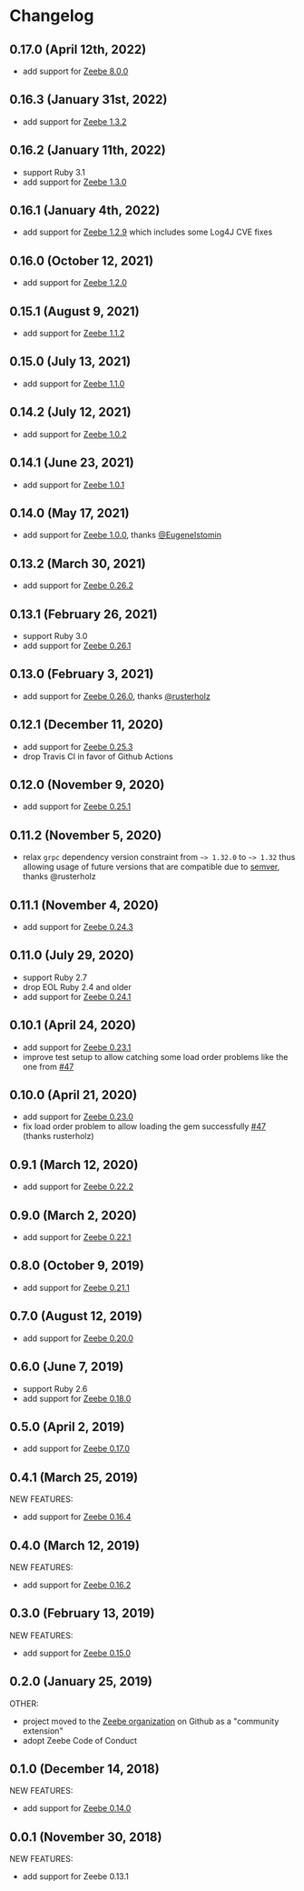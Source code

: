 # Changelog

## 0.17.0 (April 12th, 2022)

- add support for [Zeebe 8.0.0](https://github.com/camunda/zeebe/releases/tag/8.0.0)

## 0.16.3 (January 31st, 2022)

- add support for [Zeebe 1.3.2](https://github.com/zeebe-io/zeebe/releases/tag/1.3.2)

## 0.16.2 (January 11th, 2022)

- support Ruby 3.1
- add support for [Zeebe 1.3.0](https://github.com/zeebe-io/zeebe/releases/tag/1.3.0)

## 0.16.1 (January 4th, 2022)

- add support for [Zeebe 1.2.9](https://github.com/zeebe-io/zeebe/releases/tag/1.2.9) which includes some Log4J CVE fixes

## 0.16.0 (October 12, 2021)

- add support for [Zeebe 1.2.0](https://github.com/zeebe-io/zeebe/releases/tag/1.2.0)

## 0.15.1 (August 9, 2021)

- add support for [Zeebe 1.1.2](https://github.com/zeebe-io/zeebe/releases/tag/1.1.2)

## 0.15.0 (July 13, 2021)

- add support for [Zeebe 1.1.0](https://github.com/zeebe-io/zeebe/releases/tag/1.1.0)

## 0.14.2 (July 12, 2021)

- add support for [Zeebe 1.0.2](https://github.com/zeebe-io/zeebe/releases/tag/1.0.2)

## 0.14.1 (June 23, 2021)

- add support for [Zeebe 1.0.1](https://github.com/zeebe-io/zeebe/releases/tag/1.0.1)

## 0.14.0 (May 17, 2021)

- add support for [Zeebe 1.0.0](https://github.com/zeebe-io/zeebe/releases/tag/1.0.0), thanks [@EugeneIstomin](https://github.com/zeebe-io/zeebe-client-ruby/pull/69)

## 0.13.2 (March 30, 2021)

- add support for [Zeebe 0.26.2](https://github.com/zeebe-io/zeebe/releases/tag/0.26.2)

## 0.13.1 (February 26, 2021)

- support Ruby 3.0
- add support for [Zeebe 0.26.1](https://github.com/zeebe-io/zeebe/releases/tag/0.26.1)

## 0.13.0 (February 3, 2021)

- add support for [Zeebe 0.26.0](https://github.com/zeebe-io/zeebe/releases/tag/0.26.0), thanks [@rusterholz](https://github.com/zeebe-io/zeebe-client-ruby/pull/62)

## 0.12.1 (December 11, 2020)

- add support for [Zeebe 0.25.3](https://github.com/zeebe-io/zeebe/releases/tag/0.25.3)
- drop Travis CI in favor of Github Actions

## 0.12.0 (November 9, 2020)

- add support for [Zeebe 0.25.1](https://github.com/zeebe-io/zeebe/releases/tag/0.25.1)

## 0.11.2 (November 5, 2020)

- relax `grpc` dependency version constraint from `~> 1.32.0` to `~> 1.32` thus allowing usage of future versions that are compatible due to [semver](https://github.com/grpc/grpc/blob/master/doc/versioning.md), thanks @rusterholz

## 0.11.1 (November 4, 2020)

- add support for [Zeebe 0.24.3](https://github.com/zeebe-io/zeebe/releases/tag/0.24.3)

## 0.11.0 (July 29, 2020)

- support Ruby 2.7
- drop EOL Ruby 2.4 and older
- add support for [Zeebe 0.24.1](https://github.com/zeebe-io/zeebe/releases/tag/0.24.1)

## 0.10.1 (April 24, 2020)

- add support for [Zeebe 0.23.1](https://github.com/zeebe-io/zeebe/releases/tag/0.23.1)
- improve test setup to allow catching some load order problems like the one from [#47](https://github.com/zeebe-io/zeebe-client-ruby/pull/47)

## 0.10.0 (April 21, 2020)

- add support for [Zeebe 0.23.0](https://github.com/zeebe-io/zeebe/releases/tag/0.23.0)
- fix load order problem to allow loading the gem successfully [#47](https://github.com/zeebe-io/zeebe-client-ruby/pull/47) (thanks rusterholz)

## 0.9.1 (March 12, 2020)

- add support for [Zeebe 0.22.2](https://github.com/zeebe-io/zeebe/releases/tag/0.22.2)

## 0.9.0 (March 2, 2020)

- add support for [Zeebe 0.22.1](https://github.com/zeebe-io/zeebe/releases/tag/0.22.1)

## 0.8.0 (October 9, 2019)

- add support for [Zeebe 0.21.1](https://github.com/zeebe-io/zeebe/releases/tag/0.21.1)

## 0.7.0 (August 12, 2019)

- add support for [Zeebe 0.20.0](https://github.com/zeebe-io/zeebe/releases/tag/0.20.0)

## 0.6.0 (June 7, 2019)

- support Ruby 2.6
- add support for [Zeebe 0.18.0](https://github.com/zeebe-io/zeebe/releases/tag/0.18.0)

## 0.5.0 (April 2, 2019)

- add support for [Zeebe 0.17.0](https://github.com/zeebe-io/zeebe/releases/tag/0.17.0)

## 0.4.1 (March 25, 2019)

NEW FEATURES:

- add support for [Zeebe 0.16.4](https://github.com/zeebe-io/zeebe/releases/tag/0.16.4)

## 0.4.0 (March 12, 2019)

NEW FEATURES:

- add support for [Zeebe 0.16.2](https://github.com/zeebe-io/zeebe/releases/tag/0.16.2)

## 0.3.0 (February 13, 2019)

NEW FEATURES:

- add support for [Zeebe 0.15.0](https://github.com/zeebe-io/zeebe/releases/tag/0.15.0)

## 0.2.0 (January 25, 2019)

OTHER:

- project moved to the [Zeebe organization](https://github.com/zeebe-io) on Github as a "community extension"
- adopt Zeebe Code of Conduct

## 0.1.0 (December 14, 2018)

NEW FEATURES:

- add support for [Zeebe 0.14.0](https://github.com/zeebe-io/zeebe/releases/tag/0.14.0)

## 0.0.1 (November 30, 2018)

NEW FEATURES:

- add support for Zeebe 0.13.1
